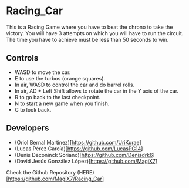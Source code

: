 # Racing_Car
This is a Racing Game where you have to beat the chrono to take the victory. You will have 3 attempts on which you will have to run the circuit.
The time you have to achieve must be less than 50 seconds to win.

## Controls
- WASD to move the car.
- E to use the turbos (orange squares).
- In air, WASD to control the car and do barrel rolls.
- In air, AD + Left Shift allows to rotate the car in the Y axis of the car.
- R to go back to the last checkpoint.
- N to start a new game when you finish.
- C to look back.

## Developers
- (Oriol Bernal Martínez)[https://github.com/UriKurae]
- (Lucas Pérez García)[https://github.com/LucasPG14]
- (Denis Deconinck Soriano)[https://github.com/Denisdrk6]
- (David Jesús González López)[https://github.com/MagiX7]


Check the Github Repository (HERE)[https://github.com/MagiX7/Racing_Car]